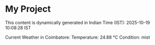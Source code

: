 # My Project

This content is dynamically generated in Indian Time (IST): 2025-10-19 10:08:28 IST


Current Weather in Coimbatore:
Temperature: 24.88 °C
Condition: mist
